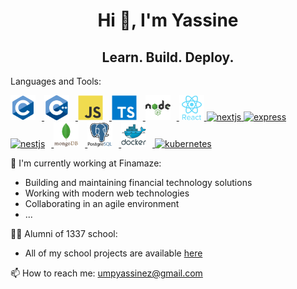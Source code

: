 <h1 align="center">Hi 👋, I'm Yassine</h1>
<h2 align="center">Learn. Build. Deploy.</h2>
Languages and Tools:
<p align="left">
<a href="https://en.wikipedia.org/wiki/C_(programming_language)">
    <img src="https://raw.githubusercontent.com/devicons/devicon/master/icons/c/c-original.svg" alt="c" width="40" height="40" style="margin-right: 10px;"/>
</a>
<a href="https://en.wikipedia.org/wiki/C%2B%2B">
    <img src="https://raw.githubusercontent.com/devicons/devicon/master/icons/cplusplus/cplusplus-original.svg" alt="cplusplus" width="40" height="40" style="margin-right: 10px;"/>
</a>
<a href="https://developer.mozilla.org/en-US/docs/Web/JavaScript">
    <img src="https://raw.githubusercontent.com/devicons/devicon/master/icons/javascript/javascript-original.svg" alt="javascript" width="40" height="40" style="margin-right: 10px;"/>
</a>
<a href="https://www.typescriptlang.org/">
    <img src="https://raw.githubusercontent.com/devicons/devicon/master/icons/typescript/typescript-original.svg" alt="typescript" width="40" height="40" style="margin-right: 10px;"/>
</a>
<a href="https://nodejs.org/">
    <img src="https://raw.githubusercontent.com/devicons/devicon/master/icons/nodejs/nodejs-original-wordmark.svg" alt="nodejs" width="40" height="40" style="margin-right: 10px;"/>
</a>
<a href="https://reactjs.org/">
    <img src="https://raw.githubusercontent.com/devicons/devicon/master/icons/react/react-original-wordmark.svg" alt="react" width="40" height="40" />
</a>
<a href="https://nextjs.org">
<img src="https://cdn.worldvectorlogo.com/logos/next-js.svg" alt="nextjs" width="40" height="40"/>
</a>
<a href="https://expressjs.com/">
    <img src="https://avatars.githubusercontent.com/u/5658226?s=48&v=4" alt="express" width="40" height="40" style="margin-right: 10px;"/>
</a>
<a href="https://nestjs.com/">
    <img src="https://docs.nestjs.com/assets/logo-small.svg" alt="nestjs" width="40" height="40" style="margin-right: 10px;"/>
</a>
<a href="https://www.mongodb.com/">
    <img src="https://raw.githubusercontent.com/devicons/devicon/master/icons/mongodb/mongodb-original-wordmark.svg" alt="mongodb" width="40" height="40" style="margin-right: 10px;"/>
</a>
<a href="https://www.postgresql.org/">
    <img src="https://raw.githubusercontent.com/devicons/devicon/master/icons/postgresql/postgresql-original-wordmark.svg" alt="postgresql" width="40" height="40" style="margin-right: 10px;"/>
</a>
<a href="https://www.docker.com/">
    <img src="https://raw.githubusercontent.com/devicons/devicon/master/icons/docker/docker-original-wordmark.svg" alt="docker" width="40" height="40" style="margin-right: 10px;"/>
</a>
<a href="https://kubernetes.io/">
    <img src="https://www.vectorlogo.zone/logos/kubernetes/kubernetes-icon.svg" alt="kubernetes" width="40" height="40" />
</a>
</p>

🔭 I'm currently working at Finamaze:
- Building and maintaining financial technology solutions
- Working with modern web technologies
- Collaborating in an agile environment
- ...

👨‍💻 Alumni of 1337 school:
- All of my school projects are available [here](https://github.com/yzemmouri?tab=repositories)

📫 How to reach me: [umpyassinez@gmail.com](mailto:umpyassinez@gmail.com)
